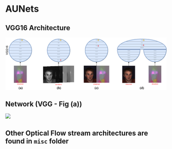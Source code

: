 # AUNets

## VGG16 Architecture
![](misc/arqs.png)

## Network (VGG - Fig (a))
![](misc/VGG16-OF_None.png)

## Other Optical Flow stream architectures are found in `misc` folder
